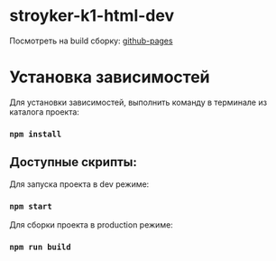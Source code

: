 # stroyker-k1-html-dev

Посмотреть на build сборку: [github-pages](https://luzhetskiy.github.io/stroyker-k1-html-dev/)

# Установка зависимостей
Для установки зависимостей, выполнить команду в терминале из каталога проекта:
### `npm install`

## Доступные скрипты:

Для запуска проекта в dev режиме:
### `npm start`

Для сборки проекта в production режиме:
### `npm run build`
